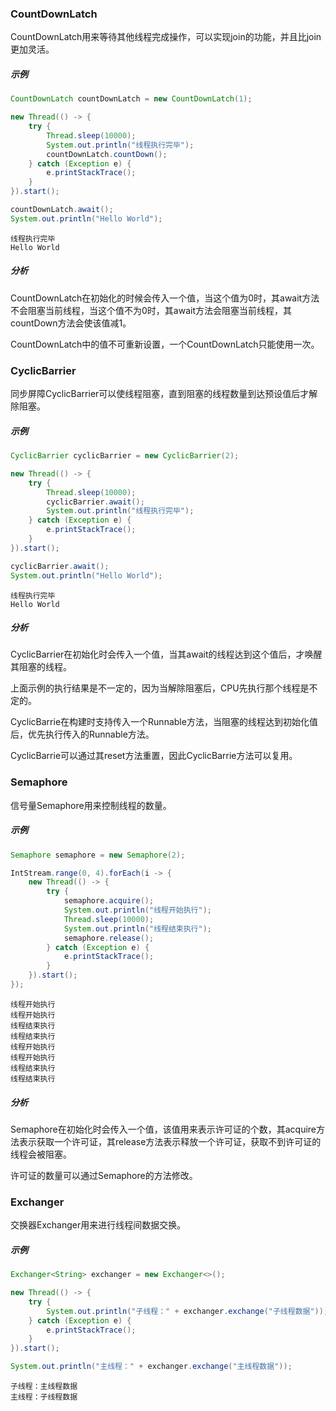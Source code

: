 ### CountDownLatch

CountDownLatch用来等待其他线程完成操作，可以实现join的功能，并且比join更加灵活。

##### 示例

``` java
CountDownLatch countDownLatch = new CountDownLatch(1);

new Thread(() -> {
    try {
        Thread.sleep(10000);
        System.out.println("线程执行完毕");
        countDownLatch.countDown();
    } catch (Exception e) {
        e.printStackTrace();
    }
}).start();

countDownLatch.await();
System.out.println("Hello World");
```

``` text
线程执行完毕
Hello World
```

##### 分析

CountDownLatch在初始化的时候会传入一个值，当这个值为0时，其await方法不会阻塞当前线程，当这个值不为0时，其await方法会阻塞当前线程，其countDown方法会使该值减1。

CountDownLatch中的值不可重新设置，一个CountDownLatch只能使用一次。

### CyclicBarrier

同步屏障CyclicBarrier可以使线程阻塞，直到阻塞的线程数量到达预设值后才解除阻塞。

##### 示例

``` java
CyclicBarrier cyclicBarrier = new CyclicBarrier(2);

new Thread(() -> {
    try {
        Thread.sleep(10000);
        cyclicBarrier.await();
        System.out.println("线程执行完毕");
    } catch (Exception e) {
        e.printStackTrace();
    }
}).start();

cyclicBarrier.await();
System.out.println("Hello World");
```

``` text
线程执行完毕
Hello World
```

##### 分析

CyclicBarrier在初始化时会传入一个值，当其await的线程达到这个值后，才唤醒其阻塞的线程。

上面示例的执行结果是不一定的，因为当解除阻塞后，CPU先执行那个线程是不定的。

CyclicBarrie在构建时支持传入一个Runnable方法，当阻塞的线程达到初始化值后，优先执行传入的Runnable方法。

CyclicBarrie可以通过其reset方法重置，因此CyclicBarrie方法可以复用。

### Semaphore

信号量Semaphore用来控制线程的数量。

##### 示例

``` java
Semaphore semaphore = new Semaphore(2);

IntStream.range(0, 4).forEach(i -> {
    new Thread(() -> {
        try {
            semaphore.acquire();
            System.out.println("线程开始执行");
            Thread.sleep(10000);
            System.out.println("线程结束执行");
            semaphore.release();
        } catch (Exception e) {
            e.printStackTrace();
        }
    }).start();
});
```

``` text
线程开始执行
线程开始执行
线程结束执行
线程结束执行
线程开始执行
线程开始执行
线程结束执行
线程结束执行
```

##### 分析

Semaphore在初始化时会传入一个值，该值用来表示许可证的个数，其acquire方法表示获取一个许可证，其release方法表示释放一个许可证，获取不到许可证的线程会被阻塞。

许可证的数量可以通过Semaphore的方法修改。

### Exchanger

交换器Exchanger用来进行线程间数据交换。

##### 示例

``` java
Exchanger<String> exchanger = new Exchanger<>();

new Thread(() -> {
    try {
        System.out.println("子线程：" + exchanger.exchange("子线程数据"));
    } catch (Exception e) {
        e.printStackTrace();
    }
}).start();

System.out.println("主线程：" + exchanger.exchange("主线程数据"));
```

``` text
子线程：主线程数据
主线程：子线程数据
```